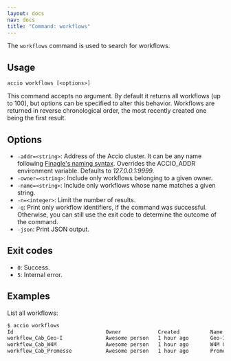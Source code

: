 ```yaml
---
layout: docs
nav: docs
title: "Command: workflows"
---
```


The `workflows` command is used to search for workflows.

## Usage
```
accio workflows [<options>]
```

This command accepts no argument.
By default it returns all workflows (up to 100), but options can be specified to alter this behavior.
Workflows are returned in reverse chronological order, the most recently created one being the first result.

## Options
* `-addr=<string>`: Address of the Accio cluster. It can be any name following [Finagle's naming syntax](https://twitter.github.io/finagle/guide/Names.html).
Overrides the ACCIO_ADDR environment variable. Defaults to *127.0.0.1:9999*.
* `-owner=<string>`: Include only workflows belonging to a given owner.
* `-name=<string>`: Include only workflows whose name matches a given string.
* `-n=<integer>`: Limit the number of results.
* `-q`: Print only workflow identifiers, if the command was successful.
Otherwise, you can still use the exit code to determine the outcome of the command.
* `-json`: Print JSON output.

## Exit codes
* `0`: Success.
* `5`: Internal error.

## Examples
List all workflows:

```bash
$ accio workflows
Id                              Owner            Created          Name
workflow_Cab_Geo-I              Awesome person   1 hour ago       Geo-I Cab nominal workflow
workflow_Cab_W4M                Awesome person   1 hour ago       W4M Cab nominal workflow
workflow_Cab_Promesse           Awesome person   1 hour ago       Promesse Cab nominal workflow
```